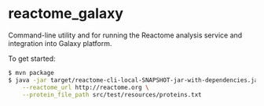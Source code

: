 # reactome_galaxy

Command-line utility and for running the Reactome analysis service and
integration into Galaxy platform.

To get started:

```bash
$ mvn package
$ java -jar target/reactome-cli-local-SNAPSHOT-jar-with-dependencies.jar \
    --reactome_url http://reactome.org \
    --protein_file_path src/test/resources/proteins.txt
```
